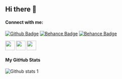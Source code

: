 ## Hi there 👋

<!--
**berk00/berk00** is a ✨ _special_ ✨ repository because its `README.md` (this file) appears on your GitHub profile.

Here are some ideas to get you started:

- 🔭 I’m currently working on ...
- 🌱 I’m currently learning ...
- 👯 I’m looking to collaborate on ...
- 🤔 I’m looking for help with ...
- 💬 Ask me about ...
- 📫 How to reach me: ...
- 😄 Pronouns: ...
- ⚡ Fun fact: ...
-->


#### Connect with me:

[![Github Badge](https://img.shields.io/badge/GitHub-100000?style=for-the-badge&logo=github&logoColor=white)](https://github.com/berk00) 
[![Behance Badge](https://img.shields.io/badge/-Behance-blue?style=for-the-badge&logo=behance&logoColor=white)](https://www.behance.net/berkcanbaz)
[![Behance Badge](https://img.shields.io/badge/LinkedIn-0077B5?style=for-the-badge&logo=linkedin&logoColor=white)](https://www.linkedin.com/in/berk-canbaz-26ba43240/)

<a>
    <img height="30" src="https://user-images.githubusercontent.com/60429097/178164811-0ecbf314-9177-44d5-896c-82cd5052ada4.png"/>
</a>
<a>
    <img height="30" src="https://icons8.com/icons/set/visual-studio-code.png"/>
</a>
<a href="https://open.spotify.com/playlist/7KmIUNWrK8wEHfQcQfFrQ1?si=0e2d44043b5a40a4">
    <img height="30" src="https://cdn4.iconfinder.com/data/icons/logos-and-brands/512/315_Spotify_logo-128.png"/>
</a>


#### My GitHub Stats
![Github stats 1](https://github-readme-stats.vercel.app/api?username=berk00&show_icons=true&theme=github_dark) 

